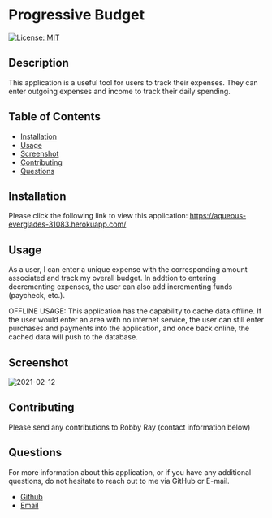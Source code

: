 # Progressive Budget

[![License: MIT](https://img.shields.io/badge/License-MIT-yellow.svg)](https://opensource.org/licenses/MIT)

## Description

This application is a useful tool for users to track their expenses. They can enter outgoing expenses and income to track their daily spending.

## Table of Contents

* [Installation](#installation)
* [Usage](#usage)
* [Screenshot](#screenshot)
* [Contributing](#contributing)
* [Questions](#questions)

## Installation

Please click the following link to view this application: https://aqueous-everglades-31083.herokuapp.com/

## Usage

As a user, I can enter a unique expense with the corresponding amount associated and track my overall budget. In addtion to entering decrementing expenses, the user can also add incrementing funds (paycheck, etc.). 

OFFLINE USAGE: This application has the capability to cache data offline. If the user would enter an area with no internet service, the user can still enter purchases and payments into the application, and once back online, the cached data will push to the database.

## Screenshot

![2021-02-12](https://user-images.githubusercontent.com/70773240/107836237-98529d00-6d59-11eb-9752-d96d38870402.png)

## Contributing

Please send any contributions to Robby Ray (contact information below)

## Questions

For more information about this application, or if you have any additional questions, do not hesitate to reach out to me via GitHub or E-mail.

- [Github](https://www.github.com/rgr5035)
- [Email](mailto:rgr5035@gmail.com)
